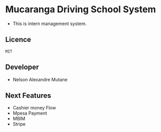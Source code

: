 # Mucaranga Driving School System

- This is intern management system.

## Licence

    MIT

## Developer

- Nelson Alexandre Mutane
## Next Features
 - Cashier money Flow
 - Mpesa Payment
 - MBIM
 - Stripe

